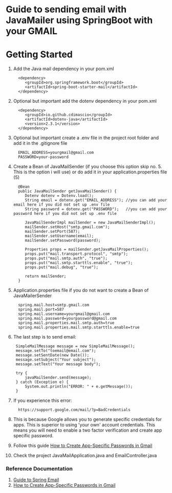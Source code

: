 # Guide to sending email with JavaMailer using SpringBoot with your GMAIL

# Getting Started
1. Add the Java mail dependency in your pom.xml

         <dependency>
            <groupId>org.springframework.boot</groupId>
            <artifactId>spring-boot-starter-mail</artifactId>
         </dependency>

2. Optional but important add the dotenv dependency in your pom.xml

         <dependency>
            <groupId>io.github.cdimascio</groupId>
            <artifactId>dotenv-java</artifactId>
            <version>2.3.1</version>
         </dependency>

3. Optional but important create a .env file in the project root folder and add it in the .gitignore file
         
         EMAIL_ADDRESS=yourgmail@gmail.com
         PASSWORD=your-password

4. Create a Bean of JavaMailSender (if you choose this option skip no. 5. This is the option i will use) or do add it in your application.properties file (5)

         @Bean
         public JavaMailSender getJavaMailSender() {
            Dotenv dotenv = Dotenv.load(); 
            String email = dotenv.get("EMAIL_ADDRESS"); //you can add your email here if you did not set up .env file
            String password = dotenv.get("PASSWORD");   //you can add your password here if you did not set up .env file

            JavaMailSenderImpl mailSender = new JavaMailSenderImpl();
            mailSender.setHost("smtp.gmail.com");
            mailSender.setPort(587);
            mailSender.setUsername(email);
            mailSender.setPassword(password);

            Properties props = mailSender.getJavaMailProperties();
            props.put("mail.transport.protocol", "smtp");
            props.put("mail.smtp.auth", "true");
            props.put("mail.smtp.starttls.enable", "true");
            props.put("mail.debug", "true");

            return mailSender;
         }

5. Application.properties file if you do not want to create a Bean of JavaMailerSender

         spring.mail.host=smtp.gmail.com
         spring.mail.port=587
         spring.mail.username=yourgmail@gmail.com
         spring.mail.password=yourpassword@gmail.com
         spring.mail.properties.mail.smtp.auth=true
         spring.mail.properties.mail.smtp.starttls.enable=true

6. The last step is to send email:
      
        SimpleMailMessage message = new SimpleMailMessage();
        message.setTo("toemail@email.com");
        message.setSentDate(new Date());
        message.setSubject("Your subject");
        message.setText("Your message body");

        try {
            javaMailSender.send(message);
        } catch (Exception e) {
            System.out.println("ERROR: " + e.getMessage());
        }
7. If you experience this error: 

         https://support.google.com/mail/?p=BadCredentials
8. This is because Google allows you to generate specific credentials for apps. This is superior to using 'your own' account credentials. This means you will need to enable a two factor verification and create app specific password.

9. Follow this guide [How to Create App-Specific Passwords in Gmail](https://www.lifewire.com/get-a-password-to-access-gmail-by-pop-imap-2-1171882#:~:text=Create%20a%20Gmail%20Application%2DSpecific%20Password&text=Select%20your%20profile%20icon%20in,confirm%20your%20Gmail%20login%20credentials.)

10. Check the project JavaMailApplication.java and EmailController.java    

### Reference Documentation
1. [Guide to Spring Email](https://www.baeldung.com/spring-email)
2. [How to Create App-Specific Passwords in Gmail](https://www.lifewire.com/get-a-password-to-access-gmail-by-pop-imap-2-1171882#:~:text=Create%20a%20Gmail%20Application%2DSpecific%20Password&text=Select%20your%20profile%20icon%20in,confirm%20your%20Gmail%20login%20credentials.)


